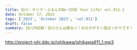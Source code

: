 ```yaml
---
title: 石川・ホンマ・ぶるんのBe-SIDE Your Life! vol.911-1
date: October 17, 2023
tags: ['2023', 'October 2023', 'vol.911']
draft: false
summary: 10/29収録！石川さんは東北へ！おなかがすく話ばっかりです！
---
```


http://project-phi.ddo.jp/ishikawa/ishikawa911_1.mp3